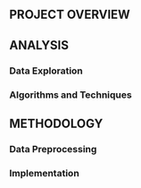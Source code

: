 ## PROJECT OVERVIEW
## ANALYSIS
  ### Data Exploration
  ### Algorithms and Techniques
## METHODOLOGY
  ### Data Preprocessing
  ### Implementation
  

